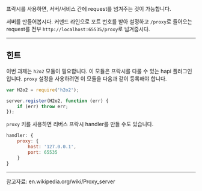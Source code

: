 프락시를 사용하면, 서버/서비스 간에 request를 넘겨주는 것이 가능합니다.

서버를 만들어봅시다. 커맨드 라인으로 포트 번호를 받아 설정하고 `/proxy`로 들어오는 request를 전부 `http://localhost:65535/proxy`로 넘겨줍시다.

-----------------------------------------------------------------
## 힌트

이번 과제는 `h2o2` 모듈이 필요합니다. 이 모듈은 프락시를 다룰 수 있는 hapi 플러그인입니다. `proxy` 설정을 사용하려면 이 모듈을 다음과 같이 등록해야 합니다.

```js
var H2o2 = require('h2o2');

server.register(H2o2, function (err) {
    if (err) throw err;
});
```

`proxy` 키를 사용하면 리버스 프락시 handler를 만들 수도 있습니다.

```js
handler: {
    proxy: {
        host: '127.0.0.1',
        port: 65535
    }
}
```

-----------------------------------------------------------------
참고자료: en.wikipedia.org/wiki/Proxy_server
